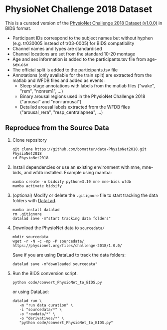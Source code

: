 # PhysioNet Challenge 2018 Dataset

This is a curated version of the [PhysioNet Challenge 2018 Dataset (v1.0.0)](https://doi.org/10.13026/6phb-r450) in BIDS format.



- Participant IDs correspond to the subject names but without hyphen (e.g. tr030005 instead of tr03-0005) for BIDS compatibility
- Channel names and types are standardised
- Channel locations are set from the standard 10-20 montage
- Age and sex information is added to the participants.tsv file from age-sex.csv
- The official split is added to the participants.tsv file
- Annotations (only available for the train split) are extracted from the matlab and WFDB files and added as events:
  - Sleep stage annotations with labels from the matlab files ("wake", "rem", "nonrem1", ...)
  - Binary arousal regions used in the PhysioNet Challenge 2018 ("arousal" and "non-arousal")
  - Detailed arousal labels extracted from the WFDB files ("arousal_rera", "resp_centralapnea", ...)




## Reproduce from the Source Data

1. Clone repository

   ```
   git clone https://github.com/bomatter/data-PhysioNet2018.git PhysioNet2018
   cd PhysioNet2018
   ```

2. Install dependencies or use an existing environment with mne, mne-bids, and wfdb installed.
   Example using mamba:

   ```
   mamba create -n bidsify python=3.10 mne mne-bids wfdb
   mamba activate bidsify
   ```

3. (optional) Modify or delete the `.gitignore` file to start tracking the data folders with [DataLad](https://www.datalad.org/).

   ```
   mamba install datalad
   rm .gitignore
   datalad save -m"start tracking data folders"
   ```

4. Download the PhysioNet data to `sourcedata/`

   ```
   mkdir sourcedata
   wget -r -N -c -np -P sourcedata/ https://physionet.org/files/challenge-2018/1.0.0/
   ```

   Save if you are using DataLad to track the data folders:

   ```
   datalad save -m"downloaded sourcedata"
   ```

5. Run the BIDS conversion script.

   ```
   python code/convert_PhysioNet_to_BIDS.py
   ```

   or using DataLad:

   ```
   datalad run \
      -m "run data curation" \
      -i "sourcedata/*" \
      -o "rawdata/*" \
      -o "derivatives/*" \
      "python code/convert_PhysioNet_to_BIDS.py"
   ```